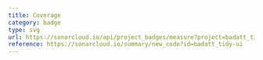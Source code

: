 ```yaml
---
title: Coverage
category: badge
type: svg
url: https://sonarcloud.io/api/project_badges/measure?project=badatt_tidy-ui&metric=coverage
reference: https://sonarcloud.io/summary/new_code?id=badatt_tidy-ui
---
```

